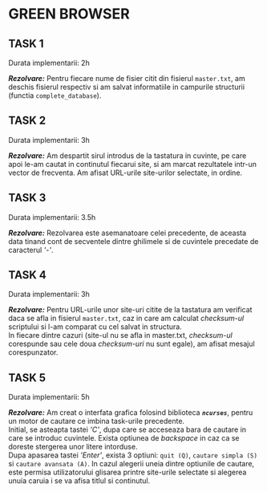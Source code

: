 # GREEN BROWSER

##  TASK 1

Durata implementarii: 2h

***Rezolvare:*** 
Pentru fiecare nume de fisier citit din fisierul `master.txt`, am deschis fisierul respectiv si am salvat informatiile in campurile structurii (functia `complete_database`).

##  TASK 2

Durata implementarii: 3h

***Rezolvare:*** 
Am despartit sirul introdus de la tastatura in cuvinte, pe care apoi le-am cautat in continutul fiecarui site, si am marcat rezultatele intr-un vector de frecventa. Am afisat URL-urile site-urilor selectate, in ordine.

##  TASK 3

Durata implementarii: 3.5h

***Rezolvare:*** 
Rezolvarea este asemanatoare celei precedente, de aceasta data tinand cont de secventele dintre ghilimele si de cuvintele precedate de caracterul *'-'*.

##  TASK 4

Durata implementarii: 3h

***Rezolvare:*** 
Pentru URL-urile unor site-uri citite de la tastatura am verificat daca se afla in fisierul `master.txt`, caz in care am calculat *checksum-ul* scriptului si l-am comparat cu cel salvat in structura. <br>
In fiecare dintre cazuri (site-ul nu se afla in master.txt, *checksum-ul* corespunde sau cele doua *checksum-uri* nu sunt egale), am afisat mesajul corespunzator.

##  TASK 5

Durata implementarii: 5h

***Rezolvare:*** 
Am creat o interfata grafica folosind biblioteca ***`ncurses`***, pentru un motor de cautare ce imbina task-urile precedente. <br>
Initial, se asteapta tastei *'C'*, dupa care se acceseaza bara de cautare in care se introduc cuvintele. Exista optiunea de *backspace* in caz ca se doreste stergerea unor litere intorduse. <br>
Dupa apasarea tastei *'Enter'*, exista 3 optiuni: `quit (Q)`, `cautare simpla (S)` si `cautare avansata (A)`. In cazul alegerii uneia dintre optiunile de cautare, este permisa utilizatorului glisarea printre site-urile selectate si alegerea unuia caruia i se va afisa titlul si continutul.
